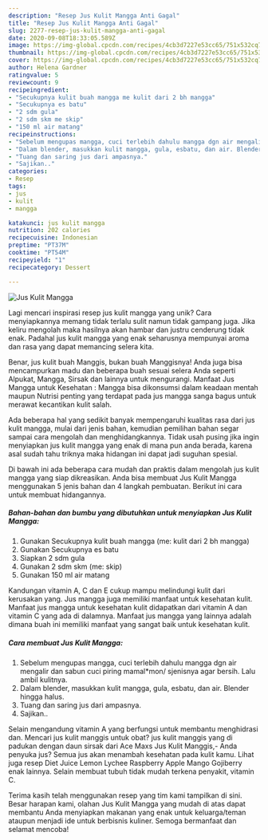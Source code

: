 ```yaml
---
description: "Resep Jus Kulit Mangga Anti Gagal"
title: "Resep Jus Kulit Mangga Anti Gagal"
slug: 2277-resep-jus-kulit-mangga-anti-gagal
date: 2020-09-08T18:33:05.589Z
image: https://img-global.cpcdn.com/recipes/4cb3d7227e53cc65/751x532cq70/jus-kulit-mangga-foto-resep-utama.jpg
thumbnail: https://img-global.cpcdn.com/recipes/4cb3d7227e53cc65/751x532cq70/jus-kulit-mangga-foto-resep-utama.jpg
cover: https://img-global.cpcdn.com/recipes/4cb3d7227e53cc65/751x532cq70/jus-kulit-mangga-foto-resep-utama.jpg
author: Helena Gardner
ratingvalue: 5
reviewcount: 9
recipeingredient:
- "Secukupnya kulit buah mangga me kulit dari 2 bh mangga"
- "Secukupnya es batu"
- "2 sdm gula"
- "2 sdm skm me skip"
- "150 ml air matang"
recipeinstructions:
- "Sebelum mengupas mangga, cuci terlebih dahulu mangga dgn air mengalir dan sabun cuci piring mamal*mon/ sjenisnya agar bersih. Lalu ambil kulitnya."
- "Dalam blender, masukkan kulit mangga, gula, esbatu, dan air. Blender hingga halus."
- "Tuang dan saring jus dari ampasnya."
- "Sajikan.."
categories:
- Resep
tags:
- jus
- kulit
- mangga

katakunci: jus kulit mangga 
nutrition: 202 calories
recipecuisine: Indonesian
preptime: "PT37M"
cooktime: "PT54M"
recipeyield: "1"
recipecategory: Dessert

---
```



![Jus Kulit Mangga](https://img-global.cpcdn.com/recipes/4cb3d7227e53cc65/751x532cq70/jus-kulit-mangga-foto-resep-utama.jpg)

Lagi mencari inspirasi resep jus kulit mangga yang unik? Cara menyiapkannya memang tidak terlalu sulit namun tidak gampang juga. Jika keliru mengolah maka hasilnya akan hambar dan justru cenderung tidak enak. Padahal jus kulit mangga yang enak seharusnya mempunyai aroma dan rasa yang dapat memancing selera kita.

Benar, jus kulit buah Manggis, bukan buah Manggisnya! Anda juga bisa mencampurkan madu dan beberapa buah sesuai selera Anda seperti Alpukat, Mangga, Sirsak dan lainnya untuk mengurangi. Manfaat Jus Mangga untuk Kesehatan : Mangga bisa dikonsumsi dalam keadaan mentah maupun Nutrisi penting yang terdapat pada jus mangga sanga bagus untuk merawat kecantikan kulit salah.

Ada beberapa hal yang sedikit banyak mempengaruhi kualitas rasa dari jus kulit mangga, mulai dari jenis bahan, kemudian pemilihan bahan segar sampai cara mengolah dan menghidangkannya. Tidak usah pusing jika ingin menyiapkan jus kulit mangga yang enak di mana pun anda berada, karena asal sudah tahu triknya maka hidangan ini dapat jadi suguhan spesial.


Di bawah ini ada beberapa cara mudah dan praktis dalam mengolah jus kulit mangga yang siap dikreasikan. Anda bisa membuat Jus Kulit Mangga menggunakan 5 jenis bahan dan 4 langkah pembuatan. Berikut ini cara untuk membuat hidangannya.

<!--inarticleads1-->

##### Bahan-bahan dan bumbu yang dibutuhkan untuk menyiapkan Jus Kulit Mangga:

1. Gunakan Secukupnya kulit buah mangga (me: kulit dari 2 bh mangga)
1. Gunakan Secukupnya es batu
1. Siapkan 2 sdm gula
1. Gunakan 2 sdm skm (me: skip)
1. Gunakan 150 ml air matang


Kandungan vitamin A, C dan E cukup mampu melindungi kulit dari kerusakan yang. Jus mangga juga memiliki manfaat untuk kesehatan kulit. Manfaat jus mangga untuk kesehatan kulit didapatkan dari vitamin A dan vitamin C yang ada di dalamnya. Manfaat jus mangga yang lainnya adalah dimana buah ini memiliki manfaat yang sangat baik untuk kesehatan kulit. 

<!--inarticleads2-->

##### Cara membuat Jus Kulit Mangga:

1. Sebelum mengupas mangga, cuci terlebih dahulu mangga dgn air mengalir dan sabun cuci piring mamal*mon/ sjenisnya agar bersih. Lalu ambil kulitnya.
1. Dalam blender, masukkan kulit mangga, gula, esbatu, dan air. Blender hingga halus.
1. Tuang dan saring jus dari ampasnya.
1. Sajikan..


Selain mengandung vitamin A yang berfungsi untuk membantu menghidrasi dan. Mencari jus kulit manggis untuk obat? jus kulit manggis yang di padukan dengan daun sirsak dari Ace Maxs Jus Kulit Manggis,- Anda penyuka jus? Semua jus akan menambah kesehatan pada kulit kamu. Lihat juga resep Diet Juice Lemon Lychee Raspberry Apple Mango Gojiberry enak lainnya. Selain membuat tubuh tidak mudah terkena penyakit, vitamin C. 

Terima kasih telah menggunakan resep yang tim kami tampilkan di sini. Besar harapan kami, olahan Jus Kulit Mangga yang mudah di atas dapat membantu Anda menyiapkan makanan yang enak untuk keluarga/teman ataupun menjadi ide untuk berbisnis kuliner. Semoga bermanfaat dan selamat mencoba!
